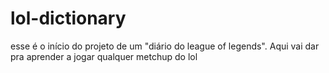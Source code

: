 # lol-dictionary
esse é o início do projeto de um "diário do league of legends". Aqui vai dar pra aprender a jogar qualquer metchup do lol
